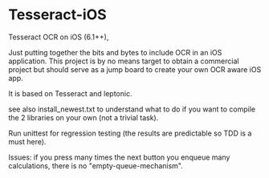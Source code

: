 Tesseract-iOS
=============

Tesseract OCR on iOS (6.1++),

Just putting together the bits and bytes to include OCR in an iOS application.
This project is by no means target to obtain a commercial project but should 
serve as a jump board to create your own OCR aware iOS app.

It is based on Tesseract and leptonic.


see also install_newest.txt to understand what to do if you want to compile 
the 2 libraries on your own (not a trivial task).


Run unittest for regression testing (the results are predictable so TDD is a must here).

Issues: if you press many times the next button you enqueue many calculations, 
there is no "empty-queue-mechanism".